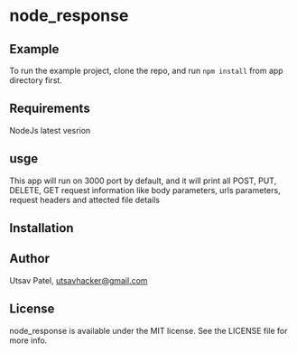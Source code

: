 # node_response

## Example

To run the example project, clone the repo, and run `npm install` from app directory first.

## Requirements

NodeJs latest vesrion  

## usge

This app will run on 3000 port by default, and it will print all POST, PUT, DELETE, GET request information like body parameters, urls parameters, request headers and attected file details  

## Installation

## Author

Utsav Patel, utsavhacker@gmail.com

## License

node_response is available under the MIT license. See the LICENSE file for more info.

